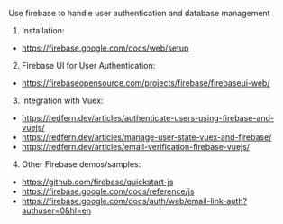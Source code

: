 Use firebase to handle user authentication and database management

1. Installation:
 - https://firebase.google.com/docs/web/setup

2. Firebase UI for User Authentication:
 - https://firebaseopensource.com/projects/firebase/firebaseui-web/

3. Integration with Vuex:
 - https://redfern.dev/articles/authenticate-users-using-firebase-and-vuejs/
 - https://redfern.dev/articles/manage-user-state-vuex-and-firebase/
 - https://redfern.dev/articles/email-verification-firebase-vuejs/

4. Other Firebase demos/samples:
 - https://github.com/firebase/quickstart-js
 - https://firebase.google.com/docs/reference/js
 - https://firebase.google.com/docs/auth/web/email-link-auth?authuser=0&hl=en